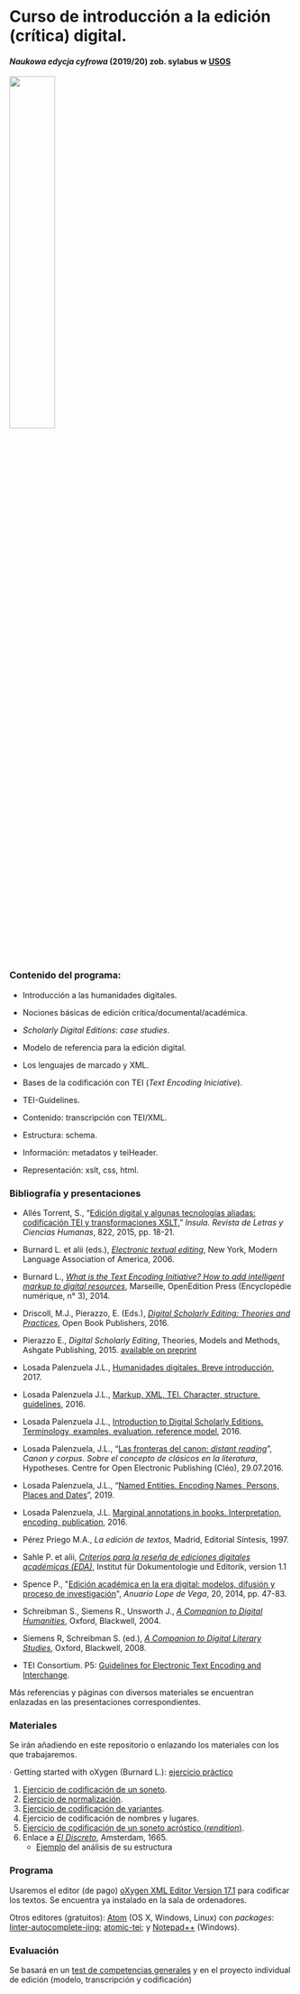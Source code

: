 # Curso de introducción a la edición (crítica) digital.

#### *Naukowa edycja cyfrowa*  (2019/20)  zob. sylabus w [USOS](https://usosweb.uni.wroc.pl/kontroler.php?_action=katalog2%2Fprzedmioty%2FpokazPrzedmiot&prz_kod=21-FL-H-S2-E2-NEdCy&lang=en)

<img src="https://raw.githubusercontent.com/editio/slides/gh-pages/imagenes/logo_UWr_ang.png" width="40%">

### Contenido del programa:

- Introducción a las humanidades digitales.

- Nociones básicas de edición crítica/documental/académica.

- *Scholarly Digital Editions*: *case studies*.

- Modelo de referencia para la edición digital.

- Los lenguajes de marcado y XML.

- Bases de la codificación con TEI (*Text Encoding Iniciative*).

- TEI-Guidelines.

- Contenido: transcripción con TEI/XML.

- Estructura: schema.

- Información: metadatos y teiHeader.

- Representación: xslt, css, html.

### Bibliografía y presentaciones

- Allés Torrent, S., “[Edición digital y algunas tecnologías aliadas: codificación TEI y transformaciones XSLT](https://academiccommons.columbia.edu/download/fedora_content/download/ac:189048/CONTENT/5.Insula-822-18-21.pdf),” *Insula. Revista de Letras y Ciencias Humanas*, 822, 2015, pp. 18-21.

- Burnard L. et alii (eds.), *[Electronic textual editing](http://www.tei-c.org/About/Archive_new/ETE/Preview/)*, New York, Modern Language Association of America, 2006.

- Burnard L., *[What is the Text Encoding Initiative? How to add intelligent markup to digital resources](http://books.openedition.org/oep/426)*, Marseille, OpenEdition Press (Encyclopédie numérique, n° 3), 2014.
   
- Driscoll, M.J., Pierazzo, E. (Eds.), *[Digital Scholarly Editing: Theories and Practices](http://www.openbookpublishers.com/product/483)*, Open Book Publishers, 2016. 
 
- Pierazzo E., *Digital Scholarly Editing*, Theories, Models and Methods, Ashgate Publishing, 2015. [available on preprint](https://hal.archives-ouvertes.fr/hal-01182162)

- Losada Palenzuela J.L., [Humanidades digitales. Breve introducción](http://editio.github.io/presentations/dh-intro), 2017.

- Losada Palenzuela J.L., [Markup, XML, TEI. Character, structure, guidelines](http://editio.github.io/slides/xml-tei), 2016.

- Losada Palenzuela J.L., [Introduction to Digital Scholarly Editions. Terminology, examples, evaluation, reference model](http://editio.github.io/slides/editions), 2016.

- Losada Palenzuela, J.L., “[Las fronteras del canon: *distant reading*](http://corpus.hypotheses.org/271)”, *Canon y corpus. Sobre el concepto de clásicos en la literatura*, Hypotheses. Centre for Open Electronic Publishing (Cléo), 29.07.2016. 

- Losada Palenzuela, J.L., “[Named Entities. Encoding Names, Persons, Places and Dates](http://editio.github.io/presentations/named-entities.html)”, 2019.

- Losada Palenzuela, J.L. [Marginal annotations in books.
Interpretation, encoding, publication](http://editio.github.io/slides/marginalia-en), 2016.

- Pérez Priego M.A., *La edición de textos*, Madrid, Editorial Síntesis, 1997.

- Sahle P. et alii, [*Criterios para la reseña de ediciones digitales académicas (EDA)*](http://www.i-d-e.de/publikationen/weitereschriften/criterios-version-1-1/), Institut für Dokumentologie und Editorik, version 1.1   

- Spence P., "[Edición académica en la era digital: modelos, difusión y proceso de investigación](http://revistes.uab.cat/anuariolopedevega/article/view/v20-spence/pdf)", *Anuario Lope de Vega*, 20, 2014, pp. 47-83.

- Schreibman S., Siemens R., Unsworth J., [*A Companion to Digital Humanities*](http://www.digitalhumanities.org/companion), Oxford,  Blackwell, 2004.

- Siemens R, Schreibman S. (ed.), *[A Companion to Digital Literary Studies](http://www.digitalhumanities.org/companionDLS)*, Oxford, Blackwell, 2008.

- TEI Consortium. P5: [Guidelines for Electronic Text Encoding and Interchange](http://www.tei-c.org/release/doc/tei-p5-doc/en/html).

Más referencias y páginas con diversos materiales se encuentran enlazadas en las presentaciones correspondientes.

### Materiales

Se irán añadiendo en este repositorio o enlazando los materiales con los que trabajaremos. 

· Getting started with oXygen (Burnard L.): [ejercicio práctico](http://tei.it.ox.ac.uk/Talks/2014-07-dhoxss-tei/Exercises/ex-1-oxygen.pdf)

1. [Ejercicio de codificación de un soneto](https://github.com/editio/TEI-Workshop/tree/master/materials/Exercise-01-Lope-Soneto). 
2. [Ejercicio de normalización](https://github.com/editio/TEI-Workshop/tree/master/materials/Exercise-02-Lope-Soneto-Normalization). 
3. [Ejercicio de codificación de variantes](https://github.com/editio/TEI-Workshop/tree/master/materials/Exercise-03-Lope-Readings).
4. Ejercicio de codificación de nombres y lugares.
5. [Ejercicio de codificación de un soneto acróstico (<i>rendition</i>)](https://github.com/editio/TEI-Workshop/tree/master/materials/Exercise-05-Soneto-Acrostico).
6. Enlace a *[El Discreto](http://nbn-resolving.de/urn:nbn:de:hebis:30-1129898)*, Amsterdam, 1665.  
    - [Ejemplo](http://editio.github.io/manual/p-ej/discreto-estructura.html) del análisis de su estructura

### Programa

Usaremos el editor (de pago) [oXygen XML Editor Version 17.1](http://www.oxygenxml.com/xml_editor/software_archive_editor.html) para codificar los textos. Se encuentra ya instalado en la sala de ordenadores.  

Otros editores (gratuitos):  [Atom](https://atom.io) (OS X, Windows, Linux) con *packages*: [linter-autocomplete-jing](https://github.com/aerhard/linter-autocomplete-jing); [atomic-tei](https://github.com/neelsmith/atomic-tei); y [Notepad++](https://notepad-plus-plus.org) (Windows).


### Evaluación

Se basará en un [test de competencias generales](https://forms.gle/1mka2ZL5d492CAxe7) y en el proyecto individual de edición (modelo, transcripción y codificación)
